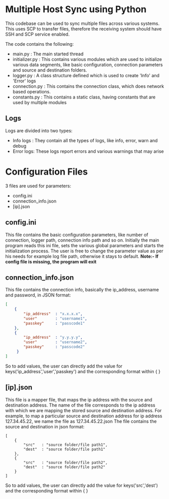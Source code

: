 # Multiple Host Sync using Python 

This codebase can be used to sync multiple files across various systems. This uses SCP to transfer files, therefore the receiving system should have SSH and SCP service enabled.

The code contains the following:
* main.py        : The main started thread
* initializer.py : This contains various modules which are used to initialize various data segments, like basic configuration, connection parameters and source and destination folders.
* logger.py      : A class structure defined which is used to create 'Info' and 'Error' logs
* connection.py  : This contains the connection class, which does network based operations.
* constants.py   : This contains a static class, having constants that are used by multiple modules

## Logs

Logs are divided into two types:

* Info logs : They contain all the types of logs, like info, error, warn and debug
* Error logs: These logs report errors and various warnings that may arise


# Configuration Files

3 files are used for parameters:
* config.ini
* connection_info.json
* [ip].json

## config.ini ##

This file contains the basic configuration parameters, like number of connection, logger path, connection info path and so on.
Initially the main program reads this ini file, sets the various global parameters and starts the initialization process.
The user is free to change the parameter value as per his needs for example log file path, otherwise it stays to default.
<b>Note:- If config file is missing, the program will exit</b>

## connection_info.json

This file contains the connection info, basically the ip_address, username and password, in JSON format:
```json
[
    {
        "ip_address"  : "x.x.x.x",
        "user"        : "username1",
        "passkey"     : "passcode1"
    },
    {
        "ip_address"  : "y.y.y.y",
        "user"        : "username2",
        "passkey"     : "passcode2"
     }
] 
```
So to add values, the user can directly add the value for keys('ip_address','user','passkey') and the corresponding format within { }

## [ip].json

This file is a mapper file, that maps the ip address with the source and destination address. The name of the file corresponds to the ip address with which we are mapping the stored source and destination address. For example, to map a particular source and destination address for ip address 127.34.45.22, we name the file as 127.34.45.22.json
The file contains the source and destination in json format:
```json5
[
    {
        "src"   : "source folder/file path1",
        "dest"  : "source folder/file path1"
    },
    {
        "src"   : "source folder/file path2",
        "dest"  : "source folder/file path2"
    }
]
```

So to add values, the user can directly add the value for keys('src','dest') and the corresponding format within { }

